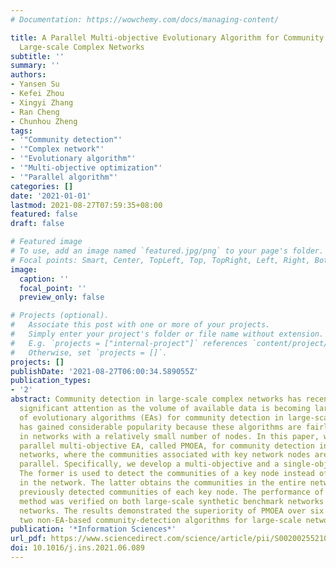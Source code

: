 ```yaml
---
# Documentation: https://wowchemy.com/docs/managing-content/

title: A Parallel Multi-objective Evolutionary Algorithm for Community Detection in
  Large-scale Complex Networks
subtitle: ''
summary: ''
authors:
- Yansen Su
- Kefei Zhou
- Xingyi Zhang
- Ran Cheng
- Chunhou Zheng
tags:
- '"Community detection"'
- '"Complex network"'
- '"Evolutionary algorithm"'
- '"Multi-objective optimization"'
- '"Parallel algorithm"'
categories: []
date: '2021-01-01'
lastmod: 2021-08-27T07:59:35+08:00
featured: false
draft: false

# Featured image
# To use, add an image named `featured.jpg/png` to your page's folder.
# Focal points: Smart, Center, TopLeft, Top, TopRight, Left, Right, BottomLeft, Bottom, BottomRight.
image:
  caption: ''
  focal_point: ''
  preview_only: false

# Projects (optional).
#   Associate this post with one or more of your projects.
#   Simply enter your project's folder or file name without extension.
#   E.g. `projects = ["internal-project"]` references `content/project/deep-learning/index.md`.
#   Otherwise, set `projects = []`.
projects: []
publishDate: '2021-08-27T06:00:34.589055Z'
publication_types:
- '2'
abstract: Community detection in large-scale complex networks has recently received
  significant attention as the volume of available data is becoming larger. The use
  of evolutionary algorithms (EAs) for community detection in large-scale networks
  has gained considerable popularity because these algorithms are fairly effective
  in networks with a relatively small number of nodes. In this paper, we propose a
  parallel multi-objective EA, called PMOEA, for community detection in large-scale
  networks, where the communities associated with key network nodes are detected in
  parallel. Specifically, we develop a multi-objective and a single-objective EA.
  The former is used to detect the communities of a key node instead of all communities
  in the network. The latter obtains the communities in the entire network using the
  previously detected communities of each key node. The performance of the proposed
  method was verified on both large-scale synthetic benchmark networks and real-world
  networks. The results demonstrated the superiority of PMOEA over six EA-based and
  two non-EA-based community-detection algorithms for large-scale networks.
publication: '*Information Sciences*'
url_pdf: https://www.sciencedirect.com/science/article/pii/S0020025521006800
doi: 10.1016/j.ins.2021.06.089
---
```

